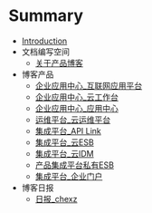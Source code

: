 # Summary

* [Introduction](README.md)
* 文档编写空间
  * [关于产品博客](_file/wen-dang-bian-xie-kong-jian.md)
* 博客产品
  * [企业应用中心_互联网应用平台](_posts/2017-06-19-appcenter_app_platform.md)
  * [企业应用中心_云工作台](_posts/2017-06-20-appcenter_cloud_workbench.md)
  * [企业应用中心_应用中心](_posts/2017-06-20-appcenter_apps.md)
  * [运维平台_云运维平台](_posts/2017-06-19-cloud_oper_mainte_platform.md)
  * [集成平台_API Link](_posts/2017-06-19-integration_api.md)
  * [集成平台_云ESB](_posts/2017-06-19-integration_cloud_esb.md)
  * [集成平台_云IDM](_posts/2017-06-19-integration_cloud_idm.md)
  * [产品集成平台私有ESB](_posts/2017-06-19-integration_esb.md)
  * [集成平台\_企业门户](_posts/2017-06-19-integration_portal.md)
* 博客日报
  * [日报\_chexz](_posts/2017-06-20-day_report_cxz.md)

